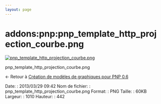 ```yaml
---
layout: page
---
```


addons:pnp:pnp\_template\_http\_projection\_courbe.png
======================================================

[![pnp\_template\_http\_projection\_courbe.png](../..//assets/media/addons/pnp/pnp_template_http_projection_courbe.png@cache=&w=900&h=393 "pnp_template_http_projection_courbe.png")](../..//assets/media/addons/pnp/pnp_template_http_projection_courbe.png@cache= "Afficher le fichier original")

pnp\_template\_http\_projection\_courbe.png

← Retour à [Création de modèles de graphiques pour PNP
0.6](../../../nagios/addons/pnp/creation-template-graph.html "nagios:addons:pnp:creation-template-graph")

Date:
:   2013/03/29 09:42
Nom de fichier:
:   pnp\_template\_http\_projection\_courbe.png
Format:
:   PNG
Taille:
:   60KB
Largeur:
:   1010
Hauteur:
:   442

